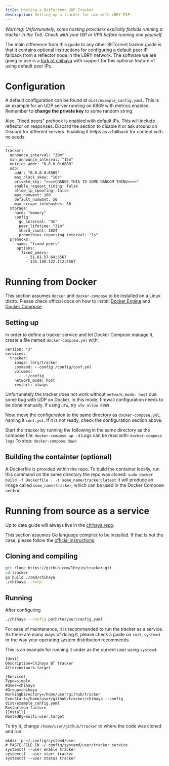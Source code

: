 ```yaml
---
title: Hosting a BitTorrent UDP Tracker
description: Setting up a tracker for use with LBRY P2P.
---
```


*Warning: Unfortunately, some hosting providers explicitly forbids running a tracker in the ToS. Check with your ISP or VPS before running one yourself.*

The main difference from this guide to any other BitTorrent tracker guide is that it contains optional instructions for configuring a default peer IP fallback from a reflector node in the LBRY network.
The software we are going to use is a [fork of chihaya](https://github.com/lbryio/tracker) with support for this optional feature of using default peer IPs.

# Configuration
A default configuration can be found at `dist/example_config.yaml`.
This is an example for an UDP server running on 6969 with metrics enabled. Remember to **change the private key** to some random string.

Also, "fixed peers" prehook is enabled with default IPs. This will include reflector on responses. Discard the section to disable it or ask around on Discord for different servers. Enabling it helps as a fallback for content with no seeds.
```
---
tracker:
  announce_interval: "30m"
  min_announce_interval: "15m"
  metrics_addr: "0.0.0.0:6880"
  udp:
    addr: "0.0.0.0:6969"
    max_clock_skew: "10s"
    private_key: ">>>>CHANGE THIS TO SOME RANDOM THING<<<<"
    enable_request_timing: false
    allow_ip_spoofing: false
    max_numwant: 100
    default_numwant: 50
    max_scrape_infohashes: 50
  storage:
    name: "memory"
    config:
      gc_interval: "3m"
      peer_lifetime: "31m"
      shard_count: 1024
      prometheus_reporting_interval: "1s"
  prehooks:
   - name: "fixed peers"
     options:
       fixed_peers:
         - 51.81.57.64:5567
         - 135.148.122.112:5567
```

# Running from Docker

This section assumes `docker` and `docker-compose` to be installed on a Linux distro. Please check official docs on how to install [Docker Engine](https://docs.docker.com/engine/install/) and [Docker Compose](https://docs.docker.com/compose/install/).

## Setting up
In order to define a tracker service and let Docker Compose manage it, create a file named `docker-compose.yml` with:
```
version: "3"
services:
  tracker:
    image: lbry/tracker
    command: --config /config/conf.yml
    volumes:
      - .:/config
    network_mode: host
    restart: always
```
Unfortunately the tracker does not work without `network_mode: host` due some bug with UDP on Docker. In this mode, firewall configuration needs to be done manually. If using `ufw`, try `ufw allow 6969`.

Now, move the configuration to the same directory as `docker-compose.yml`, naming it `conf.yml`. If it is not ready, check the configuration section above.

Start the tracker by running the following in the same directory as the compose file:
`docker-compose up -d`
Logs can be read with:
`docker-compose logs`
To stop:
`docker-compose down`

## Building the containter (optional)
A Dockerfile is provided within the repo. To build the container locally, run this command on the same directory the repo was cloned:
`sudo docker build -f Dockerfile . -t some_name/tracker:latest`
It will produce an image called `some_name/tracker`, which can be used in the Docker Compose section.

# Running from source as a service

Up to date guide will always live in the [chihaya repo](https://github.com/chihaya/chihaya#getting-started).

This section assumes Go language compiler to be installed. If that is not the case, please follow the [official instructions](https://go.dev/doc/install).

## Cloning and compiling
```bash
git clone https://github.com/lbryio/tracker.git
cd tracker
go build ./cmd/chihaya
./chihaya --help
```

## Running
After configuring
```bash
./chihaya --config path/to/your/config.yaml
```

For ease of maintenance, it is recommended to run the tracker as a service. As there are many ways of doing it, please check a guide on `init`, `systemd` or the way your operating system distribution recommends.

This is an example for running it under as the current user using `systemd`:
```
[Unit]
Description=Chihaya BT tracker
After=network.target

[Service]
Type=simple
#User=chihaya
#Group=chihaya
WorkingDirectory=/home/user/github/tracker
ExecStart=/home/user/github/tracker/chihaya --config dist/example_config.yaml
Restart=on-failure
[Install]
WantedBy=multi-user.target
```

To try it, change `/home/user/github/tracker` to where the code was cloned and run:
```bash=
mkdir -p ~/.config/systemd/user
# PASTE FILE IN ~/.config/systemd/user/tracker.service
systemctl --user enable tracker
systemctl --user start tracker
systemctl --user status tracker
```
